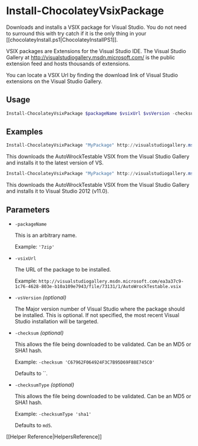 # Install-ChocolateyVsixPackage

Downloads and installs a VSIX package for Visual Studio. You do not need to surround this with try catch if it is the only thing in your [[chocolateyInstall.ps1|ChocolateyInstallPS1]].

VSIX packages are Extensions for the Visual Studio IDE. The Visual Studio Gallery at http://visualstudiogallery.msdn.microsoft.com/ is the public extension feed and hosts thousands of extensions.

You can locate a VSIX Url by finding the download link of Visual Studio extensions on the Visual Studio Gallery.

## Usage

```powershell
Install-ChocolateyVsixPackage $packageName $vsixUrl $vsVersion -checksum $checksum -checksumType $checksumType
```

## Examples

```powershell
Install-ChocolateyVsixPackage "MyPackage" http://visualstudiogallery.msdn.microsoft.com/ea3a37c9-1c76-4628-803e-b10a109e7943/file/73131/1/AutoWrockTestable.vsix
```

This downloads the AutoWrockTestable VSIX from the Visual Studio Gallery and installs it to the latest version of VS.

```powershell
Install-ChocolateyVsixPackage "MyPackage" http://visualstudiogallery.msdn.microsoft.com/ea3a37c9-1c76-4628-803e-b10a109e7943/file/73131/1/AutoWrockTestable.vsix 11
```

This downloads the AutoWrockTestable VSIX from the Visual Studio Gallery and installs it to Visual Studio 2012 (v11.0).

## Parameters

* `-packageName`

    This is an arbitrary name.

    Example: `'7zip'`

* `-vsixUrl`

    The URL of the package to be installed.

    Example: `http://visualstudiogallery.msdn.microsoft.com/ea3a37c9-1c76-4628-803e-b10a109e7943/file/73131/1/AutoWrockTestable.vsix`

* `-vsVersion` _(optional)_
    
    The Major version number of Visual Studio where the package should be installed. This is optional. If not specified, the most recent Visual Studio installation will be targeted.

* `-checksum` _(optional)_

    This allows the file being downloaded to be validated. Can be an MD5 or SHA1 hash.

    Example: `-checksum 'C67962F064924F3C7B95D69F88E745C0'`

    Defaults to ``.

* `-checksumType` _(optional)_

    This allows the file being downloaded to be validated. Can be an MD5 or SHA1 hash.

    Example: `-checksumType 'sha1'`
    
    Defaults to `md5`.

[[Helper Reference|HelpersReference]]